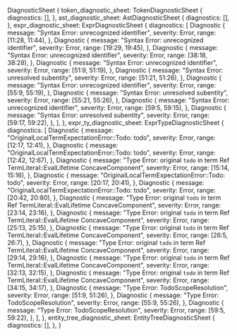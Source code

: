 DiagnosticSheet {
    token_diagnostic_sheet: TokenDiagnosticSheet {
        diagnostics: [],
    },
    ast_diagnostic_sheet: AstDiagnosticSheet {
        diagnostics: [],
    },
    expr_diagnostic_sheet: ExprDiagnosticSheet {
        diagnostics: [
            Diagnostic {
                message: "Syntax Error: unrecognized identifier",
                severity: Error,
                range: [11:28, 11:44),
            },
            Diagnostic {
                message: "Syntax Error: unrecognized identifier",
                severity: Error,
                range: [19:29, 19:45),
            },
            Diagnostic {
                message: "Syntax Error: unrecognized identifier",
                severity: Error,
                range: [38:18, 38:28),
            },
            Diagnostic {
                message: "Syntax Error: unrecognized identifier",
                severity: Error,
                range: [51:9, 51:19),
            },
            Diagnostic {
                message: "Syntax Error: unresolved subentity",
                severity: Error,
                range: [51:21, 51:26),
            },
            Diagnostic {
                message: "Syntax Error: unrecognized identifier",
                severity: Error,
                range: [55:9, 55:19),
            },
            Diagnostic {
                message: "Syntax Error: unresolved subentity",
                severity: Error,
                range: [55:21, 55:26),
            },
            Diagnostic {
                message: "Syntax Error: unrecognized identifier",
                severity: Error,
                range: [59:5, 59:15),
            },
            Diagnostic {
                message: "Syntax Error: unresolved subentity",
                severity: Error,
                range: [59:17, 59:22),
            },
        ],
    },
    expr_ty_diagnostic_sheet: ExprTypeDiagnosticSheet {
        diagnostics: [
            Diagnostic {
                message: "OriginalLocalTermExpectationError::Todo: todo",
                severity: Error,
                range: [12:17, 12:41),
            },
            Diagnostic {
                message: "OriginalLocalTermExpectationError::Todo: todo",
                severity: Error,
                range: [12:42, 12:67),
            },
            Diagnostic {
                message: "Type Error: original `todo` in term Ref TermLiteral::EvalLifetime ConcaveComponent",
                severity: Error,
                range: [15:14, 15:16),
            },
            Diagnostic {
                message: "OriginalLocalTermExpectationError::Todo: todo",
                severity: Error,
                range: [20:17, 20:41),
            },
            Diagnostic {
                message: "OriginalLocalTermExpectationError::Todo: todo",
                severity: Error,
                range: [20:42, 20:80),
            },
            Diagnostic {
                message: "Type Error: original `todo` in term Ref TermLiteral::EvalLifetime ConcaveComponent",
                severity: Error,
                range: [23:14, 23:16),
            },
            Diagnostic {
                message: "Type Error: original `todo` in term Ref TermLiteral::EvalLifetime ConcaveComponent",
                severity: Error,
                range: [25:13, 25:15),
            },
            Diagnostic {
                message: "Type Error: original `todo` in term Ref TermLiteral::EvalLifetime ConcaveComponent",
                severity: Error,
                range: [26:5, 26:7),
            },
            Diagnostic {
                message: "Type Error: original `todo` in term Ref TermLiteral::EvalLifetime ConcaveComponent",
                severity: Error,
                range: [29:14, 29:16),
            },
            Diagnostic {
                message: "Type Error: original `todo` in term Ref TermLiteral::EvalLifetime ConcaveComponent",
                severity: Error,
                range: [32:13, 32:15),
            },
            Diagnostic {
                message: "Type Error: original `todo` in term Ref TermLiteral::EvalLifetime ConcaveComponent",
                severity: Error,
                range: [34:15, 34:17),
            },
            Diagnostic {
                message: "Type Error: TodoScopeResolution",
                severity: Error,
                range: [51:9, 51:26),
            },
            Diagnostic {
                message: "Type Error: TodoScopeResolution",
                severity: Error,
                range: [55:9, 55:26),
            },
            Diagnostic {
                message: "Type Error: TodoScopeResolution",
                severity: Error,
                range: [59:5, 59:22),
            },
        ],
    },
    entity_tree_diagnostic_sheet: EntityTreeDiagnosticSheet {
        diagnostics: [],
    },
}
